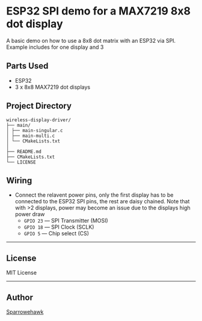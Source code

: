 # ESP32 SPI demo for a MAX7219 8x8 dot display 

A basic demo on how to use a 8x8 dot matrix with an ESP32 via SPI. Example includes for one display and 3

## Parts Used
- ESP32
- 3 x 8x8 MAX7219 dot displays

## Project Directory
```
wireless-display-driver/
├── main/ 
│ ├── main-singular.c
│ ├── main-multi.c
│ └── CMakeLists.txt
│
├── README.md
├── CMakeLists.txt
└── LICENSE
```
  
## Wiring

 - Connect the relavent power pins, only the first display has to be connected to the ESP32 SPI pins, the rest are daisy chained. Note that with >2 displays, power may become an issue due to the displays high power draw
   - `GPIO 23` — SPI Transmitter (MOSI)
   - `GPIO 18` — SPI Clock (SCLK)
   - `GPIO 5` — Chip select (CS)
---

## License
MIT License

---

## Author
[Sparrowehawk](https://github.com/Sparrowehawk)
